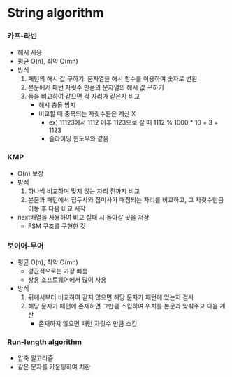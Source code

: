 # String algorithm
### 카프-라빈
- 해시 사용
- 평균 O(n), 최악 O(mn)
- 방식
    1. 패턴의 해시 값 구하기: 문자열을 해시 함수를 이용하여 숫자로 변환
    2. 본문에서 패턴 자릿수 만큼의 문자열의 해시 값 구하기
    3. 둘을 비교하여 같으면 각 자리가 같은지 비교
        - 해시 충돌 방지
        - 비교할 때 중복되는 자릿수들은 계산 X
            - ex) 11123에서 1112 이후 1123으로 갈 때 1112 % 1000 * 10 + 3 = 1123
            - 슬라이딩 윈도우와 같음

### KMP
- O(n) 보장
- 방식
    1. 하나씩 비교하며 맞지 않는 자리 전까지 비교
    2. 본문과 패턴에서 접두사와 접미사가 매칭되는 자리를 비교하고, 그 자릿수만큼 이동 후 다음 비교 시작
- next배열을 사용하여 비교 실패 시 돌아갈 곳을 저장
    - FSM 구조를 구현한 것

### 보이어-무어
- 평균 O(n), 최악 O(mn)
    - 평균적으로는 가장 빠름
    - 상용 소프트웨어에서 많이 사용
- 방식
    1. 뒤에서부터 비교하여 같지 않으면 해당 문자가 패턴에 있는지 검사
    2. 해당 문자가 패턴에 존재하면 그만큼 스킵하여 위치를 본문과 맞춰주고 다음 계산 
        - 존재하지 않으면 패턴 자릿수 만큼 스킵

### Run-length algorithm
- 압축 알고리즘
- 같은 문자를 카운팅하여 치환
